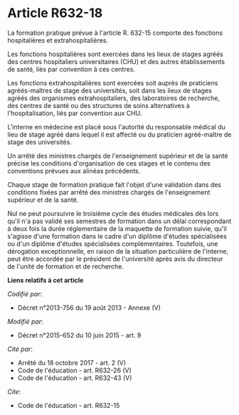 # Article R632-18

La formation pratique prévue à l'article R. 632-15 comporte des fonctions hospitalières et extrahospitalières. 

Les fonctions hospitalières sont exercées dans les lieux de stages agréés des centres hospitaliers universitaires (CHU) et
des autres établissements de santé, liés par convention à ces centres. 

Les fonctions extrahospitalières sont exercées soit auprès de praticiens agréés-maîtres de stage des universités, soit dans
les lieux de stages agréés des organismes extrahospitaliers, des laboratoires de recherche, des centres de santé ou des
structures de soins alternatives à l'hospitalisation, liés par convention aux CHU. 

L'interne en médecine est placé sous l'autorité du responsable médical du lieu de stage agréé dans lequel il est affecté ou
du praticien agréé-maître de stage des universités. 

Un arrêté des ministres chargés de l'enseignement supérieur et de la santé précise les conditions d'organisation de ces
stages et le contenu des conventions prévues aux alinéas précédents. 

Chaque stage de formation pratique fait l'objet d'une validation dans des conditions fixées par arrêté des ministres chargés
de l'enseignement supérieur et de la santé. 

Nul ne peut poursuivre le troisième cycle des études médicales dès lors qu'il n'a pas validé ses semestres de formation dans
un délai correspondant à deux fois la durée réglementaire de la maquette de formation suivie, qu'il s'agisse d'une formation
dans le cadre d'un diplôme d'études spécialisées ou d'un diplôme d'études spécialisées complémentaires. Toutefois, une
dérogation exceptionnelle, en raison de la situation particulière de l'interne, peut être accordée par le président de
l'université après avis du directeur de l'unité de formation et de recherche.

**Liens relatifs à cet article**

_Codifié par_:

  - Décret n°2013-756 du 19 août 2013 -  Annexe (V)

_Modifié par_:

  - Décret n°2015-652 du 10 juin 2015 - art. 9

_Cité par_:

  - Arrêté du 18 octobre 2017 - art. 2 (V)
  - Code de l'éducation - art. R632-26 (V)
  - Code de l'éducation - art. R632-43 (V)

_Cite_:

  - Code de l'éducation - art. R632-15
